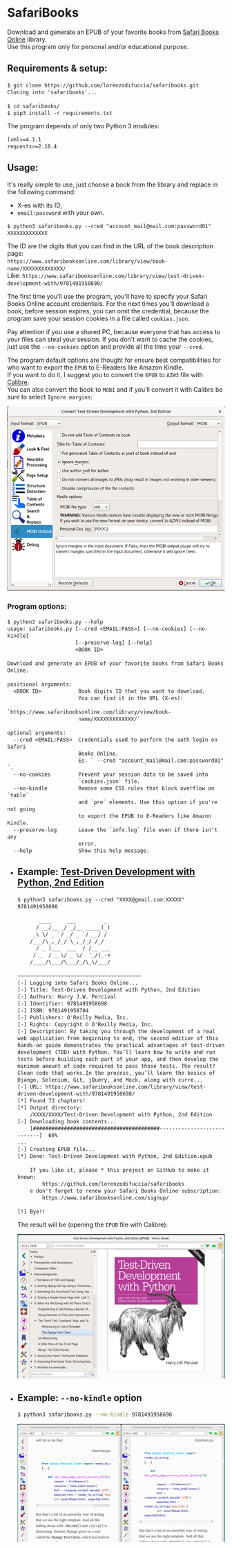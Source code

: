 # SafariBooks
Download and generate an EPUB of your favorite books from [Safari Books Online](https://www.safaribooksonline.com) library.  
Use this program only for personal and/or educational purpose.  

## Requirements & setup:
```shell
$ git clone https://github.com/lorenzodifuccia/safaribooks.git
Cloning into 'safaribooks'...

$ cd safaribooks/
$ pip3 install -r requirements.txt
```  

The program depends of only two Python 3 modules:
```python3
lxml>=4.1.1
requests>=2.18.4
```
  
## Usage:
It's really simple to use, just choose a book from the library and replace in the following command:
  * X-es with its ID, 
  * `email:password`  with your own. 

```shell
$ python3 safaribooks.py --cred "account_mail@mail.com:password01" XXXXXXXXXXXXX
```

The ID are the digits that you can find in the URL of the book description page:  
`https://www.safaribooksonline.com/library/view/book-name/XXXXXXXXXXXXX/`  
Like: `https://www.safaribooksonline.com/library/view/test-driven-development-with/9781491958698/`  
  
The first time you'll use the program, you'll have to specify your Safari Books Online account credentials. 
For the next times you'll download a book, before session expires, you can omit the credential, because the program save your session cookies in a file called `cookies.json`.  
  
Pay attention if you use a shared PC, because everyone that has access to your files can steal your session. 
If you don't want to cache the cookies, just use the `--no-cookies` option and provide all the time your `--cred`.  

The program default options are thought for ensure best compatibilities for who want to export the `EPUB` to E-Readers like Amazon Kindle.  
If you want to do it, I suggest you to convert the `EPUB` to `AZW3` file with [Calibre](https://calibre-ebook.com/).  
You can also convert the book to `MOBI` and if you'll convert it with Calibre be sure to select `Ignore margins`:  
  
![Calibre IgnoreMargins](https://github.com/lorenzodifuccia/cloudflare/raw/master/Images/safaribooks/safaribooks_calibre_IgnoreMargins.png "Select Ignore margins")  
  
### Program options:
```shell
$ python3 safaribooks.py --help
usage: safaribooks.py [--cred <EMAIL:PASS>] [--no-cookies] [--no-kindle]
                      [--preserve-log] [--help]
                      <BOOK ID>

Download and generate an EPUB of your favorite books from Safari Books Online.

positional arguments:
  <BOOK ID>            Book digits ID that you want to download.
                       You can find it in the URL (X-es):
                       `https://www.safaribooksonline.com/library/view/book-
                       name/XXXXXXXXXXXXX/`

optional arguments:
  --cred <EMAIL:PASS>  Credentials used to perform the auth login on Safari
                       Books Online.
                       Es. ` --cred "account_mail@mail.com:password01" `.
  --no-cookies         Prevent your session data to be saved into
                       `cookies.json` file.
  --no-kindle          Remove some CSS rules that block overflow on `table`
                       and `pre` elements. Use this option if you're not going
                       to export the EPUB to E-Readers like Amazon Kindle.
  --preserve-log       Leave the `info.log` file even if there isn't any
                       error.
  --help               Show this help message.
```

  * ## Example: [Test-Driven Development with Python, 2nd Edition](https://www.safaribooksonline.com/library/view/test-driven-development-with/9781491958698/)  
    ```shell
    $ python3 safaribooks.py --cred "XXXX@gmail.com:XXXXX" 9781491958698

           ____     ___         _ 
          / __/__ _/ _/__ _____(_)
         _\ \/ _ `/ _/ _ `/ __/ / 
        /___/\_,_/_/ \_,_/_/ /_/  
          / _ )___  ___  / /__ ___
         / _  / _ \/ _ \/  '_/(_-<
        /____/\___/\___/_/\_\/___/

    ~~~~~~~~~~~~~~~~~~~~~~~~~~~~~~~~~~~~~~~~
    [-] Logging into Safari Books Online...                                         
    [-] Title: Test-Driven Development with Python, 2nd Edition                     
    [-] Authors: Harry J.W. Percival                                                
    [-] Identifier: 9781491958698                                                   
    [-] ISBN: 9781491958704                                                         
    [-] Publishers: O'Reilly Media, Inc.                                            
    [-] Rights: Copyright © O'Reilly Media, Inc.                                    
    [-] Description: By taking you through the development of a real web application from beginning to end, the second edition of this hands-on guide demonstrates the practical advantages of test-driven development (TDD) with Python. You’ll learn how to write and run tests before building each part of your app, and then develop the minimum amount of code required to pass those tests. The result? Clean code that works.In the process, you’ll learn the basics of Django, Selenium, Git, jQuery, and Mock, along with curre...
    [-] URL: https://www.safaribooksonline.com/library/view/test-driven-development-with/9781491958698/
    [*] Found 73 chapters!                                                          
    [*] Output directory:                                                           
        /XXXX/XXXX/Test-Driven Development with Python, 2nd Edition
    [-] Downloading book contents...                                                
        [#########################################----------------------------]  60%
    ...
    [-] Creating EPUB file...                                                       
    [*] Done: Test-Driven Development with Python, 2nd Edition.epub                 

        If you like it, please * this project on GitHub to make it known:
            https://github.com/lorenzodifuccia/safaribooks
        e don't forget to renew your Safari Books Online subscription:
            https://www.safaribooksonline.com/signup/

    [!] Bye!!
    ```  
     The result will be (opening the `EPUB` file with Calibre):  

    ![Book Appearance](https://github.com/lorenzodifuccia/cloudflare/raw/master/Images/safaribooks/safaribooks_example01_TDD.png "Book opened with Calibre")  
 
  * ## Example: `--no-kindle` option
    ```bash
    $ python3 safaribooks.py --no-kindle 9781491958698
    ```  
    ![NoKindle Option](https://github.com/lorenzodifuccia/cloudflare/raw/master/Images/safaribooks/safaribooks_example02_NoKindle.png "Version comparison")  
